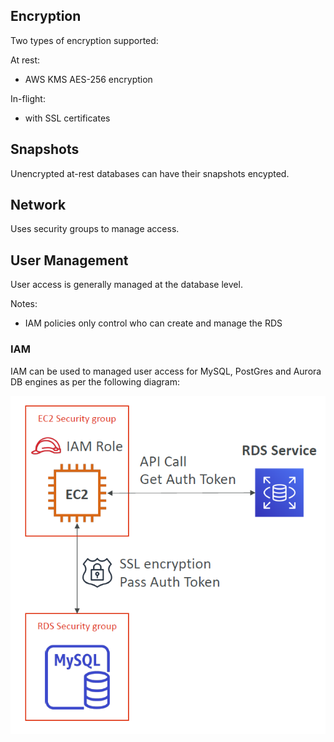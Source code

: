 ## Encryption

Two types of encryption supported:

At rest:
- AWS KMS AES-256 encryption

In-flight:
- with SSL certificates

## Snapshots

Unencrypted at-rest databases can have their snapshots encypted.

## Network 

Uses security groups to manage access.

## User Management

User access is generally managed at the database level.

Notes:
- IAM policies only control who can create and manage the RDS

### IAM

IAM can be used to managed user access for MySQL, PostGres and Aurora DB engines as per the following diagram:

![](./../../../img/rds_iam_user_management.png)
